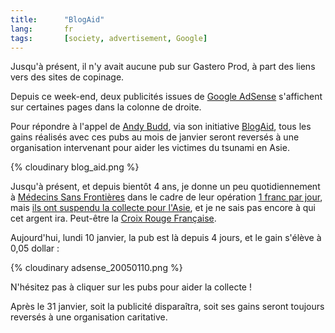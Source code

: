 ```yaml
---
title:      "BlogAid"
lang:       fr
tags:       [society, advertisement, Google]
---
```


Jusqu'à présent, il n'y avait aucune pub sur Gastero Prod, à part des liens vers des sites de copinage.

Depuis ce week-end, deux publicités issues de [Google AdSense](http://www.google.com/adsense) s'affichent sur certaines pages dans la colonne de droite.

Pour répondre à l'appel de [Andy Budd](http://www.andybudd.com/), via son initiative [BlogAid](http://www.blogaid.org.uk/), tous les gains réalisés avec ces pubs au mois de janvier seront reversés à une organisation intervenant pour aider les victimes du tsunami en Asie.

{% cloudinary blog_aid.png %}

Jusqu'à présent, et depuis bientôt 4 ans, je donne un peu quotidiennement à [Médecins Sans Frontières](http://www.msf.fr/) dans le cadre de leur opération [1 franc par jour](/2001/02/1-franc-c-est-peu-et-c-est-enorme.html), mais [ils ont suspendu la collecte pour l'Asie](http://www.msf.fr/site/actu.nsf/actus/donstsunami040105), et je ne sais pas encore à qui cet argent ira. Peut-être la [Croix Rouge Française](http://www.croix-rouge.fr/).

Aujourd'hui, lundi 10 janvier, la pub est là depuis 4 jours, et le gain s'élève à 0,05 dollar :

{% cloudinary adsense_20050110.png %}

N'hésitez pas à cliquer sur les pubs pour aider la collecte !

Après le 31 janvier, soit la publicité disparaîtra, soit ses gains seront toujours reversés à une organisation caritative.

